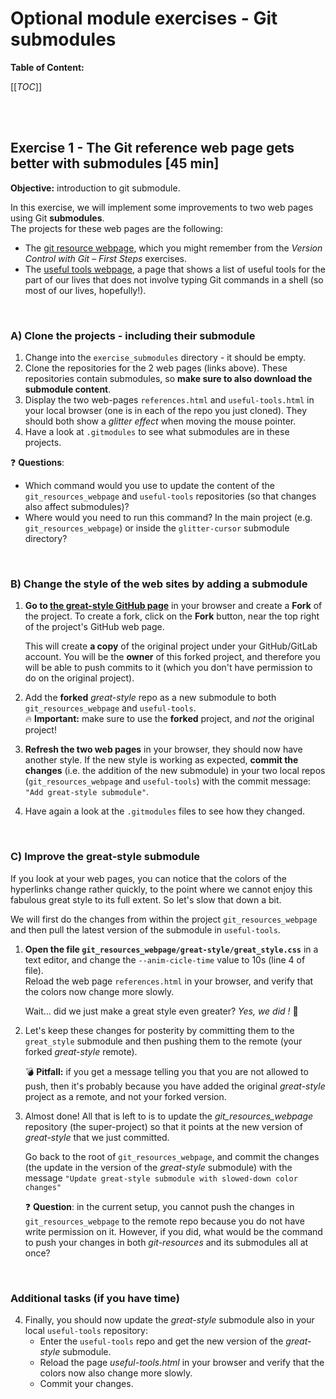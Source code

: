 # Optional module exercises - Git submodules

**Table of Content:**

[[_TOC_]]

<br>
<br>

## Exercise 1 - The Git reference web page gets better with submodules [45 min]
**Objective:** introduction to git submodule.

In this exercise, we will implement some improvements to two web pages using
Git **submodules**.  
The projects for these web pages are the following:
* The [git resource webpage](https://github.com/sibgit/git_resources_webpage),
  which you might remember from the *Version Control with Git – First Steps*
  exercises.
* The [useful tools webpage](https://github.com/sibgit/useful-tools), a page
  that shows a list of useful tools for the part of our lives that does not
  involve typing Git commands in a shell (so most of our lives, hopefully!).

<br>

### A) Clone the projects - including their submodule

1. Change into the `exercise_submodules` directory - it should be empty.
2. Clone the repositories for the 2 web pages (links above). These repositories
   contain submodules, so **make sure to also download the submodule content**.
3. Display the two web-pages `references.html` and `useful-tools.html` in your
   local browser (one is in each of the repo you just cloned). They should both
   show a *glitter effect* when moving the mouse pointer.
4. Have a look at `.gitmodules` to see what submodules are in these projects.

:question:
**Questions**:
* Which command would you use to update the content of the
  `git_resources_webpage` and `useful-tools` repositories (so that changes
  also affect submodules)?
* Where would you need to run this command? In the main project (e.g.
  `git_resources_webpage`) or inside the `glitter-cursor` submodule directory?

<br>

### B) Change the style of the web sites by adding a submodule

1. **Go to [the great-style GitHub page](https://github.com/sibgit/great-style)**
   in your browser and create a **Fork** of the project. To create a fork,
   click on the **Fork** button, near the top right of the project's GitHub
   web page.

   This will create **a copy** of the original project under your GitHub/GitLab
   account. You will be the **owner** of this forked project, and therefore you
   will be able to push commits to it (which you don't have permission to do on
   the original project).

2. Add the **forked** *great-style* repo as a new submodule to both
   `git_resources_webpage` and `useful-tools`.  
   :fire:
   **Important:** make sure to use the **forked** project, and *not* the
   original project!

3. **Refresh the two web pages** in your browser, they should now have another
   style. If the new style is working as expected, **commit the changes**
   (i.e. the addition of the new submodule) in your two local repos
   (`git_resources_webpage` and `useful-tools`) with the commit message:
   `"Add great-style submodule"`.

4. Have again a look at the `.gitmodules` files to see how they changed.

<br>

### C) Improve the great-style submodule
If you look at your web pages, you can notice that the colors of the hyperlinks
change rather quickly, to the point where we cannot enjoy this fabulous great
style to its full extent. So let's slow that down a bit.

We will first do the changes from within the project `git_resources_webpage`
and then pull the latest version of the submodule in `useful-tools`.

1. **Open the file `git_resources_webpage/great-style/great_style.css`** in a
   text editor, and change the `--anim-cicle-time` value to 10s (line 4 of
   file).  
   Reload the web page `references.html` in your browser, and verify that the
   colors now change more slowly.

   Wait... did we just make a great style even greater? *Yes, we did !* :rainbow:

2. Let's keep these changes for posterity by committing them to the
   `great_style` submodule and then pushing them to the remote (your forked
   *great-style* remote).  

   :bomb:
   **Pitfall:** if you get a message telling you that you are not allowed to
   push, then it's probably because you have added the original *great-style*
   project as a remote, and not your forked version.

3. Almost done! All that is left to is to update the *git_resources_webpage*
   repository (the super-project) so that it points at the new version of
   *great-style* that we just committed.

   Go back to the root of `git_resources_webpage`, and commit the changes (the
   update in the version of the *great-style* submodule) with the message
   `"Update great-style submodule with slowed-down color changes"`  

   :question:
   **Question**: in the current setup, you cannot push the changes in
   `git_resources_webpage` to the remote repo because you do not have write
   permission on it. However, if you did, what would be the command to push
   your changes in both *git-resources* and its submodules all at once?

<br>

### Additional tasks (if you have time)

4. Finally, you should now update the *great-style* submodule also in your
   local `useful-tools` repository:
    * Enter the `useful-tools` repo and get the new version of the
      *great-style* submodule.
    * Reload the page *useful-tools.html* in your browser and verify that the
      colors now also change more slowly.
    * Commit your changes.


<br>
<br>
<br>
